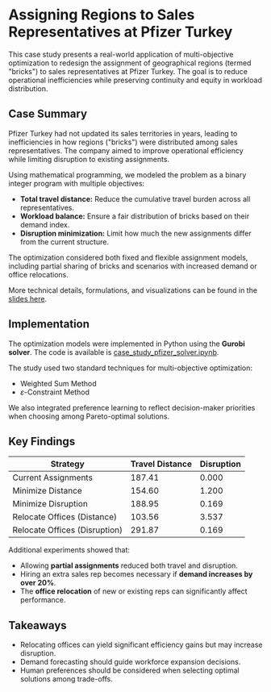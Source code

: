 # Assigning Regions to Sales Representatives at Pfizer Turkey

This case study presents a real-world application of multi-objective optimization to redesign the assignment of geographical regions (termed "bricks") to sales representatives at Pfizer Turkey. The goal is to reduce operational inefficiencies while preserving continuity and equity in workload distribution.

## Case Summary

Pfizer Turkey had not updated its sales territories in years, leading to inefficiencies in how regions ("bricks") were distributed among sales representatives. The company aimed to improve operational efficiency while limiting disruption to existing assignments.

Using mathematical programming, we modeled the problem as a binary integer program with multiple objectives:

- **Total travel distance:** Reduce the cumulative travel burden across all representatives.
- **Workload balance:** Ensure a fair distribution of bricks based on their demand index.
- **Disruption minimization:** Limit how much the new assignments differ from the current structure.

The optimization considered both fixed and flexible assignment models, including partial sharing of bricks and scenarios with increased demand or office relocations.

More technical details, formulations, and visualizations can be found in the [slides here](case_study_pfizer_slides.pdf).

## Implementation

The optimization models were implemented in Python using the **Gurobi solver**. The code is available is [case_study_pfizer_solver.ipynb](case_study_pfizer_solver.ipynb).

The study used two standard techniques for multi-objective optimization:

- Weighted Sum Method
- $\varepsilon$-Constraint Method

We also integrated preference learning to reflect decision-maker priorities when choosing among Pareto-optimal solutions.

## Key Findings

| Strategy                      | Travel Distance | Disruption |
| ----------------------------- | --------------- | ---------- |
| Current Assignments           | 187.41          | 0.000      |
| Minimize Distance             | 154.60          | 1.200      |
| Minimize Disruption           | 188.95          | 0.169      |
| Relocate Offices (Distance)   | 103.56          | 3.537      |
| Relocate Offices (Disruption) | 291.87          | 0.169      |

Additional experiments showed that:

- Allowing **partial assignments** reduced both travel and disruption.
- Hiring an extra sales rep becomes necessary if **demand increases by over 20%**.
- The **office relocation** of new or existing reps can significantly affect performance.

## Takeaways

- Relocating offices can yield significant efficiency gains but may increase disruption.
- Demand forecasting should guide workforce expansion decisions.
- Human preferences should be considered when selecting optimal solutions among trade-offs.
